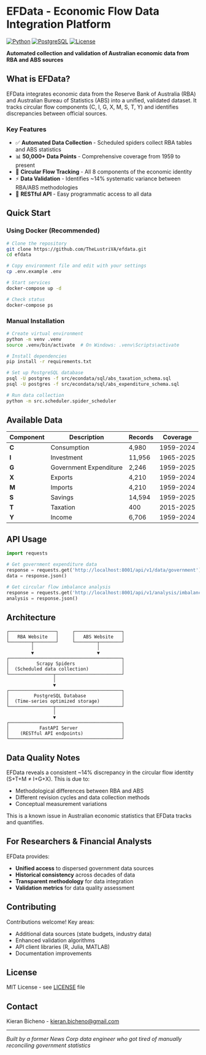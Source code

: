 # EFData - Economic Flow Data Integration Platform

[![Python](https://img.shields.io/badge/Python-3.12+-blue.svg)](https://python.org)
[![PostgreSQL](https://img.shields.io/badge/PostgreSQL-15+-336791.svg)](https://postgresql.org)
[![License](https://img.shields.io/badge/License-MIT-green.svg)](LICENSE)

**Automated collection and validation of Australian economic data from RBA and ABS sources**

## What is EFData?

EFData integrates economic data from the Reserve Bank of Australia (RBA) and Australian Bureau of Statistics (ABS) into a unified, validated dataset. It tracks circular flow components (C, I, G, X, M, S, T, Y) and identifies discrepancies between official sources.

### Key Features

- ✅ **Automated Data Collection** - Scheduled spiders collect RBA tables and ABS statistics
- 📊 **50,000+ Data Points** - Comprehensive coverage from 1959 to present
- 🔄 **Circular Flow Tracking** - All 8 components of the economic identity
- ⚡ **Data Validation** - Identifies ~14% systematic variance between RBA/ABS methodologies
- 🔧 **RESTful API** - Easy programmatic access to all data

## Quick Start

### Using Docker (Recommended)

```bash
# Clone the repository
git clone https://github.com/TheLustriVA/efdata.git
cd efdata

# Copy environment file and edit with your settings
cp .env.example .env

# Start services
docker-compose up -d

# Check status
docker-compose ps
```

### Manual Installation

```bash
# Create virtual environment
python -m venv .venv
source .venv/bin/activate  # On Windows: .venv\Scripts\activate

# Install dependencies
pip install -r requirements.txt

# Set up PostgreSQL database
psql -U postgres -f src/econdata/sql/abs_taxation_schema.sql
psql -U postgres -f src/econdata/sql/abs_expenditure_schema.sql

# Run data collection
python -m src.scheduler.spider_scheduler
```

## Available Data

| Component | Description | Records | Coverage |
|-----------|-------------|---------|----------|
| **C** | Consumption | 4,980 | 1959-2024 |
| **I** | Investment | 11,956 | 1965-2025 |
| **G** | Government Expenditure | 2,246 | 1959-2025 |
| **X** | Exports | 4,210 | 1959-2024 |
| **M** | Imports | 4,210 | 1959-2024 |
| **S** | Savings | 14,594 | 1959-2025 |
| **T** | Taxation | 400 | 2015-2025 |
| **Y** | Income | 6,706 | 1959-2024 |

## API Usage

```python
import requests

# Get government expenditure data
response = requests.get('http://localhost:8001/api/v1/data/government')
data = response.json()

# Get circular flow imbalance analysis
response = requests.get('http://localhost:8001/api/v1/analysis/imbalance')
analysis = response.json()
```

## Architecture

```
┌─────────────────┐     ┌─────────────────┐
│   RBA Website   │     │   ABS Website   │
└────────┬────────┘     └────────┬────────┘
         │                       │
         ▼                       ▼
┌─────────────────────────────────────────┐
│          Scrapy Spiders                 │
│  (Scheduled data collection)            │
└────────────────┬────────────────────────┘
                 │
                 ▼
┌─────────────────────────────────────────┐
│         PostgreSQL Database             │
│  (Time-series optimized storage)        │
└────────────────┬────────────────────────┘
                 │
                 ▼
┌─────────────────────────────────────────┐
│           FastAPI Server                │
│    (RESTful API endpoints)              │
└─────────────────────────────────────────┘
```

## Data Quality Notes

EFData reveals a consistent ~14% discrepancy in the circular flow identity (S+T+M ≠ I+G+X). This is due to:
- Methodological differences between RBA and ABS
- Different revision cycles and data collection methods
- Conceptual measurement variations

This is a known issue in Australian economic statistics that EFData tracks and quantifies.

## For Researchers & Financial Analysts

EFData provides:
- **Unified access** to dispersed government data sources
- **Historical consistency** across decades of data
- **Transparent methodology** for data integration
- **Validation metrics** for data quality assessment

## Contributing

Contributions welcome! Key areas:
- Additional data sources (state budgets, industry data)
- Enhanced validation algorithms
- API client libraries (R, Julia, MATLAB)
- Documentation improvements

## License

MIT License - see [LICENSE](LICENSE) file

## Contact

Kieran Bicheno - kieran.bicheno@gmail.com

---

*Built by a former News Corp data engineer who got tired of manually reconciling government statistics*